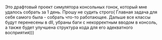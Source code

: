 Это драфтовый проект симулятора консольных гонок, который мне удалось собрать за 1 день.
Прошу не судить строго( 
Главная задача для себя самого была - собрать что-то работающее. 
Дальше все классы будут перенесены в dll, убраны баги с некорректным вводом в консоль, а также будет улучшена структура кода для его адекватного восприятия)))
